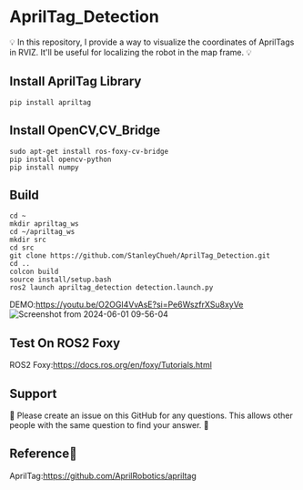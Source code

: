 # AprilTag_Detection
💡 In this repository, I provide a way to visualize the coordinates of AprilTags in RVIZ. It'll be useful for localizing the robot in the map frame. 💡

## Install AprilTag Library
```
pip install apriltag
```

## Install OpenCV,CV_Bridge
``` 
sudo apt-get install ros-foxy-cv-bridge
pip install opencv-python
pip install numpy
```

## Build
``` 
cd ~
mkdir apriltag_ws
cd ~/apriltag_ws
mkdir src
cd src
git clone https://github.com/StanleyChueh/AprilTag_Detection.git
cd ..
colcon build
source install/setup.bash
ros2 launch apriltag_detection detection.launch.py 
```
DEMO:https://youtu.be/O2OGl4VvAsE?si=Pe6WszfrXSu8xyVe
![Screenshot from 2024-06-01 09-56-04](https://github.com/StanleyChueh/AprilTag_Detection/assets/153347369/fa684032-54d7-4b8e-8239-609624e7593d)

## Test On ROS2 Foxy
ROS2 Foxy:https://docs.ros.org/en/foxy/Tutorials.html

## Support
🤝 Please create an issue on this GitHub for any questions. This allows other people with the same question to find your answer. 🤝

## Reference📌
AprilTag:https://github.com/AprilRobotics/apriltag
